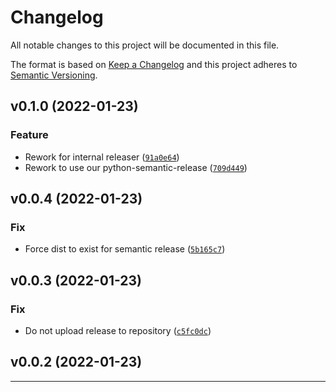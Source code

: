 # Changelog
All notable changes to this project will be documented in this file.

The format is based on [Keep a Changelog](http://keepachangelog.com/en/1.0.0/)
and this project adheres to [Semantic Versioning](http://semver.org/spec/v2.0.0.html).

<!--next-version-placeholder-->

## v0.1.0 (2022-01-23)
### Feature
* Rework for internal releaser ([`91a0e64`](https://github.com/nigelm/gh_release/commit/91a0e6459d723a6bfccd72540c545dbc47680eb5))
* Rework to use our python-semantic-release ([`709d449`](https://github.com/nigelm/gh_release/commit/709d4491e903f1cff0b2bad1ccf9c4375f101897))

## v0.0.4 (2022-01-23)
### Fix
* Force dist to exist for semantic release ([`5b165c7`](https://github.com/nigelm/gh_release/commit/5b165c7b0f9f37821506b909ae870d2cdb5f2911))

## v0.0.3 (2022-01-23)
### Fix
* Do not upload release to repository ([`c5fc0dc`](https://github.com/nigelm/gh_release/commit/c5fc0dc2a0e94e8356d8d4a8276a54e5db25e993))

## v0.0.2 (2022-01-23)



----
